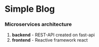 # Simple Blog

### Microservices architecture

1. **backend** - REST-API created on fast-api
2. **frontend** - Reactive framework react
